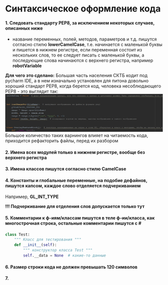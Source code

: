 # Синтаксическое оформление кода

#### 1. Следовать стандарту PEP8, за исключением некоторых случаев, описанных ниже
- название переменных, полей, методов, параметров и т.д. пишутся согласно стилю **lowerCamelCase**, т.е. начинается с 
маленькой буквы и пишется в нижнем регистре, если переменная состоит из нескольких слов, то ее следует писать с
маленькой буквы, а последующие слова начинаются с верхнего регистра, например **robotVariable**    

**Для чего это сделано:** Большая часть населения СКТБ кодит под pycharm IDE, а в нем изначально установлен для
питона довольно хороший стандарт PEP8, когда берется код, человека несоблюдающего PEP8 - это выглядит так:
![Image alt](https://github.com/ArtemZaZ/Code-Convention/blob/master/images/PEP8_image1.jpg)  
Большое количество таких варнингов влияет на читаемость кода, приходится рефакторить файлы, перед их разбором

#### 2. Имена всех модулей только в нижнем регистре, вообще без верхнего регистра

#### 3. Имена классов пишутся согласно стилю **CamelCase** 

#### 4. Константы и глобальные переменные, на подобие дефайнов, пишутся капсом, каждое слово отделяется подчеркиванием
Например, **GL_INT_TYPE**

**!!! Подчеркивание для отделения слов допускается только тут**

#### 5. Комментарии к ф-иям/классам пишутся в теле ф-ии/класса, как многострочная строка, остальные комментарии пишутся с **#** 
```python
class Test:
    """ Класс для тестирования """
    def __init__(self):
        """ конструктор класса Test """
        self.__data = None  # какие-то данные
```

#### 6. Размер строки кода не должен превышать 120 символов

#### 7. 